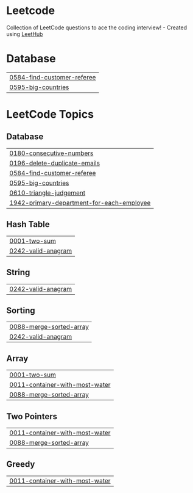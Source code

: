 # Leetcode
Collection of LeetCode questions to ace the coding interview! - Created using [LeetHub](https://github.com/QasimWani/LeetHub)


# Database
|  |
| ------- |
| [0584-find-customer-referee](https://github.com/anupamk36/Leetcode/tree/master/0584-find-customer-referee) |
| [0595-big-countries](https://github.com/anupamk36/Leetcode/tree/master/0595-big-countries) |
<!---LeetCode Topics Start-->
# LeetCode Topics
## Database
|  |
| ------- |
| [0180-consecutive-numbers](https://github.com/anupamk36/Leetcode/tree/master/0180-consecutive-numbers) |
| [0196-delete-duplicate-emails](https://github.com/anupamk36/Leetcode/tree/master/0196-delete-duplicate-emails) |
| [0584-find-customer-referee](https://github.com/anupamk36/Leetcode/tree/master/0584-find-customer-referee) |
| [0595-big-countries](https://github.com/anupamk36/Leetcode/tree/master/0595-big-countries) |
| [0610-triangle-judgement](https://github.com/anupamk36/Leetcode/tree/master/0610-triangle-judgement) |
| [1942-primary-department-for-each-employee](https://github.com/anupamk36/Leetcode/tree/master/1942-primary-department-for-each-employee) |
## Hash Table
|  |
| ------- |
| [0001-two-sum](https://github.com/anupamk36/Leetcode/tree/master/0001-two-sum) |
| [0242-valid-anagram](https://github.com/anupamk36/Leetcode/tree/master/0242-valid-anagram) |
## String
|  |
| ------- |
| [0242-valid-anagram](https://github.com/anupamk36/Leetcode/tree/master/0242-valid-anagram) |
## Sorting
|  |
| ------- |
| [0088-merge-sorted-array](https://github.com/anupamk36/Leetcode/tree/master/0088-merge-sorted-array) |
| [0242-valid-anagram](https://github.com/anupamk36/Leetcode/tree/master/0242-valid-anagram) |
## Array
|  |
| ------- |
| [0001-two-sum](https://github.com/anupamk36/Leetcode/tree/master/0001-two-sum) |
| [0011-container-with-most-water](https://github.com/anupamk36/Leetcode/tree/master/0011-container-with-most-water) |
| [0088-merge-sorted-array](https://github.com/anupamk36/Leetcode/tree/master/0088-merge-sorted-array) |
## Two Pointers
|  |
| ------- |
| [0011-container-with-most-water](https://github.com/anupamk36/Leetcode/tree/master/0011-container-with-most-water) |
| [0088-merge-sorted-array](https://github.com/anupamk36/Leetcode/tree/master/0088-merge-sorted-array) |
## Greedy
|  |
| ------- |
| [0011-container-with-most-water](https://github.com/anupamk36/Leetcode/tree/master/0011-container-with-most-water) |
<!---LeetCode Topics End-->